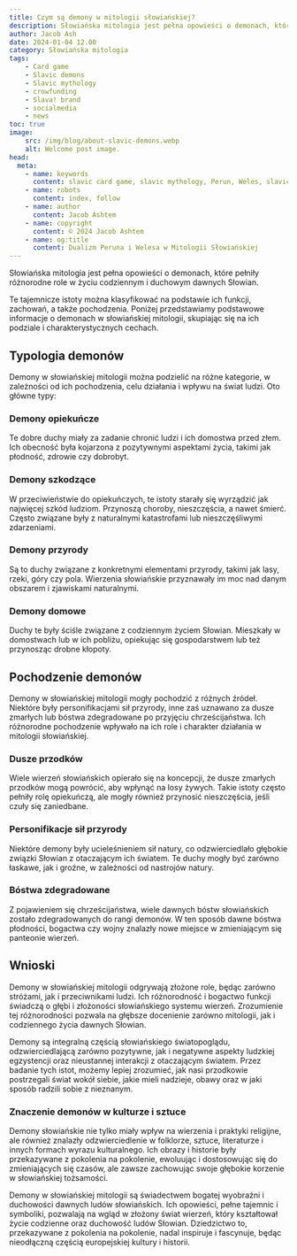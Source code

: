 ```yaml
---
title: Czym są demony w mitologii słowiańskiej?
description: Słowiańska mitologia jest pełna opowieści o demonach, które pełniły różnorodne role w życiu codziennym i duchowym dawnych Słowian.
author: Jacob Ash
date: 2024-01-04 12.00
category: Słowiańska mitologia
tags:
    - Card game
    - Slavic demons
    - Slavic mythology
    - crowfunding
    - Slava! brand
    - socialmedia
    - news
toc: true
image:
    src: /img/blog/about-slavic-demons.webp
    alt: Welcome post image.
head:
  meta:
    - name: keywords
      content: slavic card game, slavic mythology, Perun, Weles, slavic gods
    - name: robots
      content: index, follow
    - name: author
      content: Jacob Ashtem
    - name: copyright
      content: © 2024 Jacob Ashtem
    - name: og:title
      content: Dualizm Peruna i Welesa w Mitologii Słowiańskiej
---
```

Słowiańska mitologia jest pełna opowieści o demonach, które pełniły różnorodne role w życiu codziennym i duchowym dawnych Słowian.
<!--more-->
Te tajemnicze istoty można klasyfikować na podstawie ich funkcji, zachowań, a także pochodzenia. Poniżej przedstawiamy podstawowe informacje o demonach w słowiańskiej mitologii, skupiając się na ich podziale i charakterystycznych cechach.

## Typologia demonów

Demony w słowiańskiej mitologii można podzielić na różne kategorie, w zależności od ich pochodzenia, celu działania i wpływu na świat ludzi. Oto główne typy:

### Demony opiekuńcze

Te dobre duchy miały za zadanie chronić ludzi i ich domostwa przed złem. Ich obecność była kojarzona z pozytywnymi aspektami życia, takimi jak płodność, zdrowie czy dobrobyt.

### Demony szkodzące

W przeciwieństwie do opiekuńczych, te istoty starały się wyrządzić jak najwięcej szkód ludziom. Przynoszą choroby, nieszczęścia, a nawet śmierć. Często związane były z naturalnymi katastrofami lub nieszczęśliwymi zdarzeniami.

### Demony przyrody

Są to duchy związane z konkretnymi elementami przyrody, takimi jak lasy, rzeki, góry czy pola. Wierzenia słowiańskie przyznawały im moc nad danym obszarem i zjawiskami naturalnymi.

### Demony domowe

Duchy te były ściśle związane z codziennym życiem Słowian. Mieszkały w domostwach lub w ich pobliżu, opiekując się gospodarstwem lub też przynosząc drobne kłopoty.

## Pochodzenie demonów

Demony w słowiańskiej mitologii mogły pochodzić z różnych źródeł. Niektóre były personifikacjami sił przyrody, inne zaś uznawano za dusze zmarłych lub bóstwa zdegradowane po przyjęciu chrześcijaństwa. Ich różnorodne pochodzenie wpływało na ich role i charakter działania w mitologii słowiańskiej.

### Dusze przodków

Wiele wierzeń słowiańskich opierało się na koncepcji, że dusze zmarłych przodków mogą powrócić, aby wpłynąć na losy żywych. Takie istoty często pełniły rolę opiekuńczą, ale mogły również przynosić nieszczęścia, jeśli czuły się zaniedbane.

### Personifikacje sił przyrody

Niektóre demony były ucieleśnieniem sił natury, co odzwierciedlało głębokie związki Słowian z otaczającym ich światem. Te duchy mogły być zarówno łaskawe, jak i groźne, w zależności od nastrojów natury.

### Bóstwa zdegradowane

Z pojawieniem się chrześcijaństwa, wiele dawnych bóstw słowiańskich zostało zdegradowanych do rangi demonów. W ten sposób dawne bóstwa płodności, bogactwa czy wojny znalazły nowe miejsce w zmieniającym się panteonie wierzeń.

## Wnioski

Demony w słowiańskiej mitologii odgrywają złożone role, będąc zarówno stróżami, jak i przeciwnikami ludzi. Ich różnorodność i bogactwo funkcji świadczą o głębi i złożoności słowiańskiego systemu wierzeń. Zrozumienie tej różnorodności pozwala na głębsze docenienie zarówno mitologii, jak i codziennego życia dawnych Słowian.

Demony są integralną częścią słowiańskiego światopoglądu, odzwierciedlającą zarówno pozytywne, jak i negatywne aspekty ludzkiej egzystencji oraz nieustannej interakcji z otaczającym światem. Przez badanie tych istot, możemy lepiej zrozumieć, jak nasi przodkowie postrzegali świat wokół siebie, jakie mieli nadzieje, obawy oraz w jaki sposób radzili sobie z nieznanym.

### Znaczenie demonów w kulturze i sztuce

Demony słowiańskie nie tylko miały wpływ na wierzenia i praktyki religijne, ale również znalazły odzwierciedlenie w folklorze, sztuce, literaturze i innych formach wyrazu kulturalnego. Ich obrazy i historie były przekazywane z pokolenia na pokolenie, ewoluując i dostosowując się do zmieniających się czasów, ale zawsze zachowując swoje głębokie korzenie w słowiańskiej tożsamości.

Demony w słowiańskiej mitologii są świadectwem bogatej wyobraźni i duchowości dawnych ludów słowiańskich. Ich opowieści, pełne tajemnic i symboliki, pozwalają na wgląd w złożony świat wierzeń, który kształtował życie codzienne oraz duchowość ludów Słowian. Dziedzictwo to, przekazywane z pokolenia na pokolenie, nadal inspiruje i fascynuje, będąc nieodłączną częścią europejskiej kultury i historii.

